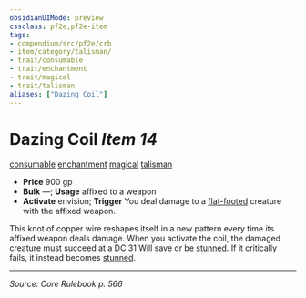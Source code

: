 ```yaml
---
obsidianUIMode: preview
cssclass: pf2e,pf2e-item
tags:
- compendium/src/pf2e/crb
- item/category/talisman/
- trait/consumable
- trait/enchantment
- trait/magical
- trait/talisman
aliases: ["Dazing Coil"]
---
```

# Dazing Coil *Item 14*  
[consumable](consumable.md "Consumable Item Trait")  [enchantment](enchantment.md "Enchantment School Trait")  [magical](magical.md "Magical Item Trait")  [talisman](talisman.md "Talisman Item Trait")  

- **Price** 900 gp
- **Bulk** —; **Usage** affixed to a weapon
- **Activate** envision; **Trigger** You deal damage to a [flat-footed](conditions.md#Flat-footed) creature with the affixed weapon.

This knot of copper wire reshapes itself in a new pattern every time its affixed weapon deals damage. When you activate the coil, the damaged creature must succeed at a DC 31 Will save or be [stunned](conditions.md#Stunned). If it critically fails, it instead becomes [stunned](conditions.md#Stunned).


---
*Source: Core Rulebook p. 566*